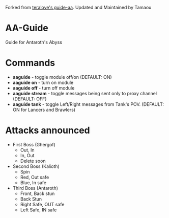 Forked from [teralove's guide-aa](https://github.com/teralove/guide-aa). Updated and Maintained by Tamaou

# AA-Guide
Guide for Antaroth's Abyss

# Commands 
- **aaguide** - toggle module off/on (DEFAULT: ON)
- **aaguide on** - turn on module
- **aaguide off** - turn off module
- **aaguide stream** - toggle messages being sent only to proxy channel (DEFAULT: OFF)
- **aaguide tank** - toggle Left/Right messages from Tank's POV. (DEFAULT: ON for Lancers and Brawlers)

# Attacks announced
- First Boss (Ghergof)
  - Out, In
  - In, Out
  - Delete soon
- Second Boss (Kalioth)
  - Spin
  - Red, Out safe
  - Blue, In safe
- Third Boss (Antaroth)
  - Front, Back stun
  - Back Stun
  - Right Safe, OUT safe
  - Left Safe, IN safe